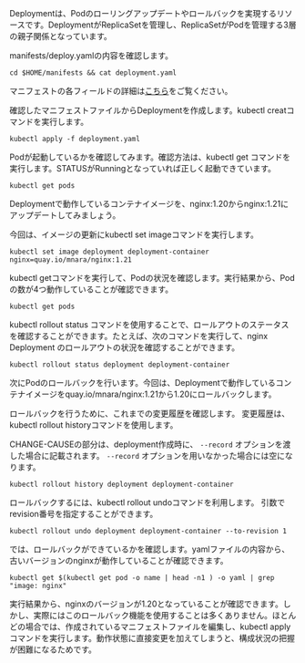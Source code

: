 Deploymentは、Podのローリングアップデートやロールバックを実現するリソースです。DeploymentがReplicaSetを管理し、ReplicaSetがPodを管理する3層の親子関係となっています。

manifests/deploy.yamlの内容を確認します。

```execute
cd $HOME/manifests && cat deployment.yaml
```

マニフェストの各フィールドの詳細は[こちら](https://kubernetes.io/docs/reference/kubernetes-api/workload-resources/deployment-v1/)をご覧ください。

確認したマニフェストファイルからDeploymentを作成します。kubectl creatコマンドを実行します。

```execute
kubectl apply -f deployment.yaml
```

Podが起動しているかを確認してみます。確認方法は、kubectl get コマンドを実行します。STATUSがRunningとなっていれば正しく起動できています。

```execute
kubectl get pods
```

Deploymentで動作しているコンテナイメージを、nginx:1.20からnginx:1.21にアップデートしてみましょう。

今回は、イメージの更新にkubectl set imageコマンドを実行します。

```execute
kubectl set image deployment deployment-container nginx=quay.io/mnara/nginx:1.21
```

kubectl getコマンドを実行して、Podの状況を確認します。実行結果から、Podの数が4つ動作していることが確認できます。

```execute
kubectl get pods
```

kubectl rollout status コマンドを使用することで、ロールアウトのステータスを確認することができます。たとえば、次のコマンドを実行して、nginx Deployment のロールアウトの状況を確認することができます。

```execute
kubectl rollout status deployment deployment-container
```

次にPodのロールバックを行います。今回は、Deploymentで動作しているコンテナイメージをquay.io/mnara/nginx:1.21から1.20にロールバックします。

ロールバックを行うために、これまでの変更履歴を確認します。 変更履歴は、kubectl rollout historyコマンドを使用します。

CHANGE-CAUSEの部分は、deployment作成時に、 ```--record``` オプションを渡した場合に記載されます。 ```--record``` オプションを用いなかった場合には空になります。

```execute
kubectl rollout history deployment deployment-container
```

ロールバックするには、kubectl rollout undoコマンドを利用します。
引数でrevision番号を指定することができます。

```execute
kubectl rollout undo deployment deployment-container --to-revision 1
```

では、ロールバックができているかを確認します。yamlファイルの内容から、古いバージョンのnginxが動作していることが確認できます。

```
kubectl get $(kubectl get pod -o name | head -n1 ) -o yaml | grep "image: nginx"
```

実行結果から、nginxのバージョンが1.20となっていることが確認できます。しかし、実際にはこのロールバック機能を使用することは多くありません。ほとんどの場合では、作成されているマニフェストファイルを編集し、kubectl applyコマンドを実行します。動作状態に直接変更を加えてしまうと、構成状況の把握が困難になるためです。
